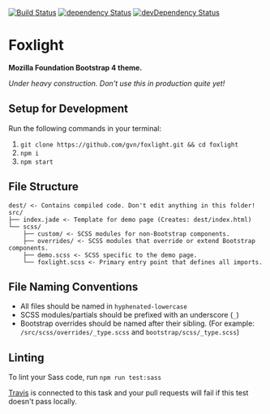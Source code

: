 [![Build Status](https://travis-ci.org/gvn/foxlight.svg?branch=master)](https://travis-ci.org/gvn/foxlight)
[![dependency Status](https://img.shields.io/david/gvn/foxlight.svg)](https://david-dm.org/gvn/foxlight#info=dependencies)
[![devDependency Status](https://img.shields.io/david/dev/gvn/foxlight.svg)](https://david-dm.org/gvn/foxlight#info=devDependencies)

# Foxlight

**Mozilla Foundation Bootstrap 4 theme.**

*Under heavy construction. Don't use this in production quite yet!*

## Setup for Development

Run the following commands in your terminal:

1. `git clone https://github.com/gvn/foxlight.git && cd foxlight`
2. `npm i`
3. `npm start`

## File Structure

```
dest/ <- Contains compiled code. Don't edit anything in this folder!
src/
├── index.jade <- Template for demo page (Creates: dest/index.html)
└── scss/
    ├── custom/ <- SCSS modules for non-Bootstrap components.
    ├── overrides/ <- SCSS modules that override or extend Bootstrap components.
    ├── demo.scss <- SCSS specific to the demo page.
    └── foxlight.scss <- Primary entry point that defines all imports.
```

## File Naming Conventions

- All files should be named in `hyphenated-lowercase`
- SCSS modules/partials should be prefixed with an underscore (`_`)
- Bootstrap overrides should be named after their sibling. (For example: `/src/scss/overrides/_type.scss` and `bootstrap/scss/_type.scss`)

## Linting

To lint your Sass code, run `npm run test:sass`

[Travis](https://travis-ci.org/gvn/foxlight) is connected to this task and your pull requests will fail if this test doesn't pass locally.
